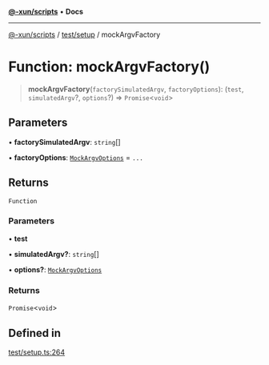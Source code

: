 [**@-xun/scripts**](../../../README.md) • **Docs**

***

[@-xun/scripts](../../../README.md) / [test/setup](../README.md) / mockArgvFactory

# Function: mockArgvFactory()

> **mockArgvFactory**(`factorySimulatedArgv`, `factoryOptions`): (`test`, `simulatedArgv`?, `options`?) => `Promise`\<`void`\>

## Parameters

• **factorySimulatedArgv**: `string`[]

• **factoryOptions**: [`MockArgvOptions`](../type-aliases/MockArgvOptions.md) = `...`

## Returns

`Function`

### Parameters

• **test**

• **simulatedArgv?**: `string`[]

• **options?**: [`MockArgvOptions`](../type-aliases/MockArgvOptions.md)

### Returns

`Promise`\<`void`\>

## Defined in

[test/setup.ts:264](https://github.com/Xunnamius/xscripts/blob/fc291d92ca0fdd07ba7e5cb19471e1a974cabac7/test/setup.ts#L264)
